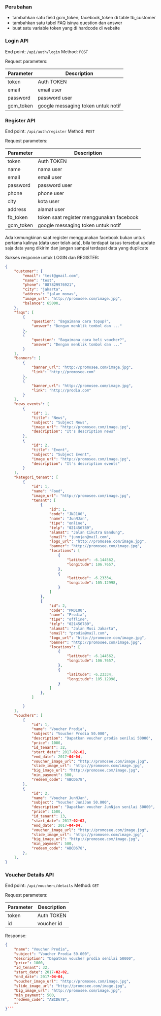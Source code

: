 ### Perubahan
- tambahkan satu field gcm_token, facebook_token di table tb_customer
- tambahkan satu tabel FAQ isinya question dan answer
- buat satu variable token yang di hardcode di website



### Login API

End point: `/api/auth/login`
Method: `POST`

Request parameters:

| Parameter | Description |
| --------- | ----------- |
| token     | Auth TOKEN |
| email     | email user  |
| password  | password user  |
| gcm_token  | google messaging token untuk notif |


### Register API

End point: `/api/auth/register`
Method: `POST`

Request parameters:

| Parameter | Description |
| --------- | ----------- |
| token     | Auth TOKEN |
| name      | nama user  |
| email     | email user  |
| password  | password user  |
| phone  | phone user  |
| city  | kota user  |
| address  | alamat user  |
| fb_token  | token saat register menggunakan facebook |
| gcm_token  | google messaging token untuk notif |

Ada kemungkinan saat register menggunakan facebook bukan untuk pertama kalinya (data user telah ada), bila terdapat kasus tersebut update saja data yang dikirim dan jangan sampai terdapat data yang duplicate

Sukses response untuk LOGIN dan REGISTER:
```json
{
	"customer": {
		"email": "test@gmail.com",
		"name": "test",
		"phone": "087829976921",
		"city": "jakarta",
		"address": "jalan monas",
		"image_url": "http://promosee.com/image.jpg",
		"balance": 65000,
	},
	"faqs": [
		{
			"question": "Bagaimana cara topup?",
			"answer": "Dengan menklik tombol dan ..."
		},
		{
			"question": "Bagaimana cara beli voucher?",
			"answer": "Dengan menklik tombol dan ..."
		}
	],
	"banners": [
		{
			"banner_url": "http://promosee.com/image.jpg",
			"link": "http://promosee.com"
		},
		{
			"banner_url": "http://promosee.com/image.jpg",
			"link": "http://prodia.com"
		}
	],
	"news_events": [
		{
			"id": 1,
			"title": "News",
			"subject": "Subject News",
			"image_url": "http://promosee.com/image.jpg",
			"description": "It's description news"
		},
		{
			"id": 2,
			"title": "Event",
			"subject": "Subject Event",
			"image_url": "http://promosee.com/image.jpg",
			"description": "It's description events"
		}
	],
	"kategori_tenant": [
		{
			"id": 1,
			"name": "Food",
			"image_url": "http://promosee.com/image.jpg",
			"tenant": [	
				{
					"id": 1,
					"code": "JNJ100",
					"name": "JunNJan",
					"tipe": "online",
					"telp": "021456789",
					"alamat": "Jalan Cikutra Bandung", 
					"email": "junnjan@mail.com",
					"logo_url": "http://promosee.com/image.jpg",
					"banner": "http://promosee.com/image.jpg",
					"locations": [
						{
							"latitude": -6.144562,
							"longitude": 106.7657,
						},
						{
							"latitude": -6.23334,
							"longitude": 105.12998,
						}
					]
				},
				{
					"id": 2,
					"code": "PRD100",
					"name": "Prodia",
					"tipe": "offline",
					"telp": "021456789",
					"alamat": "Jalan Musi Jakarta",
					"email": "prodia@mail.com",
					"logo_url": "http://promosee.com/image.jpg",
					"banner": "http://promosee.com/image.jpg",
					"locations": [
						{
							"latitude": -6.144562,
							"longitude": 106.7657,
						},
						{
							"latitude": -6.23334,
							"longitude": 105.12998,
						}
					]
				},
			]

		}
	],
	"vouchers": [
		{
			"id": 1,
			"name": "Voucher Prodia",
			"subject": "Voucher Prodia 50.000",
			"description": "Dapatkan voucher prodia senilai 50000",
			"price": 1000,
			"id_tenant": 32, 
			"start_date": 2017-02-02,
			"end_date": 2017-04-04,
			"voucher_image_url": "http://promosee.com/image.jpg",
			"slide_image_url": "http://promosee.com/image.jpg",
			"big_image_url": "http://promosee.com/image.jpg",
			"min_payment": 500,
			"redeem_code": "ABCD678",
		},
		{
			"id": 2,
			"name": "Voucher JunNJan",
			"subject": "Voucher JunJJan 50.000",
			"description": "Dapatkan voucher JunNjan senilai 50000",
			"price": 1500,
			"id_tenant": 13, 
			"start_date": 2017-02-02,
			"end_date": 2017-04-04,
			"voucher_image_url": "http://promosee.com/image.jpg",
			"slide_image_url": "http://promosee.com/image.jpg",
			"big_image_url": "http://promosee.com/image.jpg",
			"min_payment": 500,
			"redeem_code": "ABCD678",
		},
	],
}
```

### Voucher Details API

End point: `/api/vouchers/details`
Method: `GET`

Request parameters:

| Parameter | Description |
| --------- | ----------- |
| token     | Auth TOKEN |
| id     | voucher id |

Response:
```json
{
	"name": "Voucher Prodia",
	"subject": "Voucher Prodia 50.000",
	"description": "Dapatkan voucher prodia senilai 50000",
	"price": 1000,
	"id_tenant": 32, 
	"start_date": 2017-02-02,
	"end_date": 2017-04-04,
	"voucher_image_url": "http://promosee.com/image.jpg",
	"slide_image_url": "http://promosee.com/image.jpg",
	"big_image_url": "http://promosee.com/image.jpg",
	"min_payment": 500,
	"redeem_code": "ABCD678",
	""
}```
